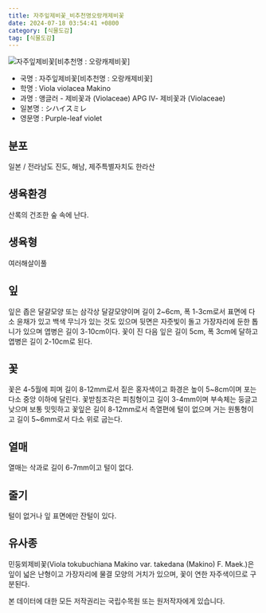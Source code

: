 ```yaml
---
title: 자주잎제비꽃_비추천명오랑캐제비꽃
date: 2024-07-18 03:54:41 +0800
category: [식물도감]
tag: [식물도감]
---
```




![자주잎제비꽃[비추천명 : 오랑캐제비꽃]](/fileUpload/plants/basic/Violaceae/Viola/13735/1_th2.JPG)
- 국명 : 자주잎제비꽃[비추천명 : 오랑캐제비꽃]
- 학명 : Viola violacea Makino
- 과명 : 앵글러 - 제비꽃과 (Violaceae) APG Ⅳ- 제비꽃과 (Violaceae)
- 일본명 : シハイスミレ
- 영문명 : Purple-leaf violet


## 분포
일본 / 전라남도 진도, 해남, 제주특별자치도 한라산
## 생육환경
산록의 건조한 숲 속에 난다.
## 생육형
여러해살이풀 
## 잎
잎은 좁은 달걀모양 또는 삼각상 달걀모양이며 길이 2~6cm, 폭 1-3cm로서 표면에 다소 윤채가 있고 백색 무늬가 있는 것도 있으며 뒷면은 자줏빛이 돌고 가장자리에 둔한 톱니가 있으며 엽병은 길이 3-10cm이다. 꽃이 진 다음 잎은 길이 5cm, 폭 3cm에 달하고 엽병은 길이 2-10cm로 된다.
## 꽃
꽃은 4-5월에 피며 길이 8-12mm로서 짙은 홍자색이고 화경은 높이 5~8cm이며 포는 다소 중앙 이하에 달린다. 꽃받침조각은 피침형이고 길이 3-4mm이며 부속체는 둥글고 낮으며 보통 밋밋하고 꽃잎은 길이 8-12mm로서 측열편에 털이 없으며 거는 원통형이고 길이 5~6mm로서 다소 위로 굽는다.
## 열매
열매는 삭과로 길이 6-7mm이고 털이 없다.
## 줄기
털이 없거나 잎 표면에만 잔털이 있다.
## 유사종
민둥뫼제비꽃(Viola tokubuchiana Makino var. takedana (Makino) F. Maek.)은 잎이 넓은 난형이고 가장자리에 물결 모양의 거치가 있으며, 꽃이 연한 자주색이므로 구분된다. 






본 데이터에 대한 모든 저작권리는 국립수목원 또는 원저작자에게 있습니다.
